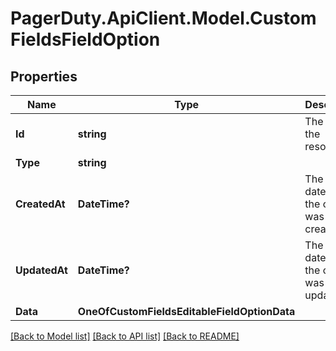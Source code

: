 # PagerDuty.ApiClient.Model.CustomFieldsFieldOption
## Properties

Name | Type | Description | Notes
------------ | ------------- | ------------- | -------------
**Id** | **string** | The ID of the resource. | 
**Type** | **string** |  | 
**CreatedAt** | **DateTime?** | The date/time the object was created at. | 
**UpdatedAt** | **DateTime?** | The date/time the object was last updated. | 
**Data** | **OneOfCustomFieldsEditableFieldOptionData** |  | [optional] 

[[Back to Model list]](../README.md#documentation-for-models) [[Back to API list]](../README.md#documentation-for-api-endpoints) [[Back to README]](../README.md)

